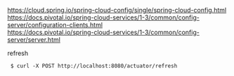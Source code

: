 
https://cloud.spring.io/spring-cloud-config/single/spring-cloud-config.html  
https://docs.pivotal.io/spring-cloud-services/1-3/common/config-server/configuration-clients.html  
https://docs.pivotal.io/spring-cloud-services/1-3/common/config-server/server.html  


refresh 
```
 $ curl -X POST http://localhost:8080/actuator/refresh 
```
